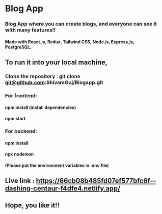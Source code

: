 # Blog App 
### Blog App where you can create blogs, and everyone can see it with many features!!

#### Made with React.js, Redux, Tailwind CSS, Node.js, Express.js, PostgreSQL.

## To run it into your local machine,
### Clone the repository : git clone git@github.com:ShivamGuj/Blogapp.git
### For frontend:
#### npm install (install dependencies)
#### npm start
### For backend:
#### npm install
#### npx nodemon
#### (Please put the environment variables in .env file)

## Live link : https://66cb08b485fd07ef577bfc6f--dashing-centaur-f4dfe4.netlify.app/
## Hope, you like it!!
